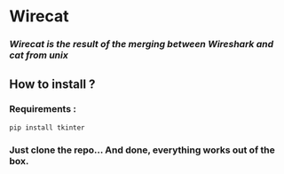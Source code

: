 # **Wirecat** 

### *Wirecat is the result of the merging between **Wireshark** and **cat** from unix*
## How to install ?
### Requirements :

```
pip install tkinter 
```
### Just clone the repo... And done, everything works out of the box.